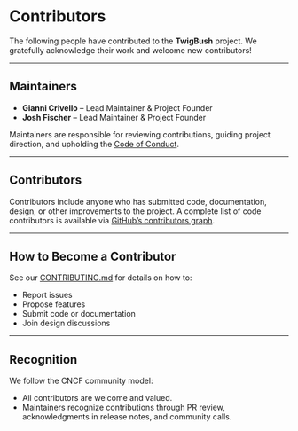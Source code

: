 # Contributors

The following people have contributed to the **TwigBush** project.
We gratefully acknowledge their work and welcome new contributors!

---

## Maintainers

* **Gianni Crivello** – Lead Maintainer & Project Founder
* **Josh Fischer** – Lead Maintainer & Project Founder

Maintainers are responsible for reviewing contributions, guiding project direction, and upholding the [Code of Conduct](https://github.com/cncf/foundation/blob/main/code-of-conduct.md).

---

## Contributors

Contributors include anyone who has submitted code, documentation, design, or other improvements to the project.
A complete list of code contributors is available via [GitHub’s contributors graph](../../graphs/contributors).

---

## How to Become a Contributor

See our [CONTRIBUTING.md](../CONTRIBUTING.md.md) for details on how to:

* Report issues
* Propose features
* Submit code or documentation
* Join design discussions

---

## Recognition

We follow the CNCF community model:

* All contributors are welcome and valued.
* Maintainers recognize contributions through PR review, acknowledgments in release notes, and community calls.



